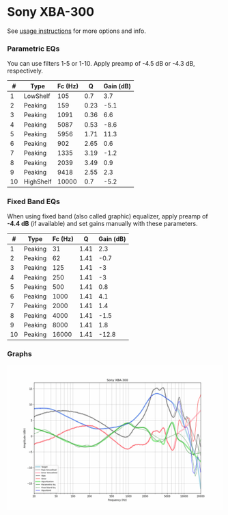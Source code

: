 # Sony XBA-300
See [usage instructions](https://github.com/jaakkopasanen/AutoEq#usage) for more options and info.

### Parametric EQs
You can use filters 1-5 or 1-10. Apply preamp of -4.5 dB or -4.3 dB, respectively.

|   # | Type      |   Fc (Hz) |    Q |   Gain (dB) |
|-----|-----------|-----------|------|-------------|
|   1 | LowShelf  |       105 | 0.7  |         3.7 |
|   2 | Peaking   |       159 | 0.23 |        -5.1 |
|   3 | Peaking   |      1091 | 0.36 |         6.6 |
|   4 | Peaking   |      5087 | 0.53 |        -8.6 |
|   5 | Peaking   |      5956 | 1.71 |        11.3 |
|   6 | Peaking   |       902 | 2.65 |         0.6 |
|   7 | Peaking   |      1335 | 3.19 |        -1.2 |
|   8 | Peaking   |      2039 | 3.49 |         0.9 |
|   9 | Peaking   |      9418 | 2.55 |         2.3 |
|  10 | HighShelf |     10000 | 0.7  |        -5.2 |

### Fixed Band EQs
When using fixed band (also called graphic) equalizer, apply preamp of **-4.4 dB** (if available) and set gains manually with these parameters.

|   # | Type    |   Fc (Hz) |    Q |   Gain (dB) |
|-----|---------|-----------|------|-------------|
|   1 | Peaking |        31 | 1.41 |         2.3 |
|   2 | Peaking |        62 | 1.41 |        -0.7 |
|   3 | Peaking |       125 | 1.41 |        -3   |
|   4 | Peaking |       250 | 1.41 |        -3   |
|   5 | Peaking |       500 | 1.41 |         0.8 |
|   6 | Peaking |      1000 | 1.41 |         4.1 |
|   7 | Peaking |      2000 | 1.41 |         1.4 |
|   8 | Peaking |      4000 | 1.41 |        -1.5 |
|   9 | Peaking |      8000 | 1.41 |         1.8 |
|  10 | Peaking |     16000 | 1.41 |       -12.8 |

### Graphs
![](./Sony%20XBA-300.png)
